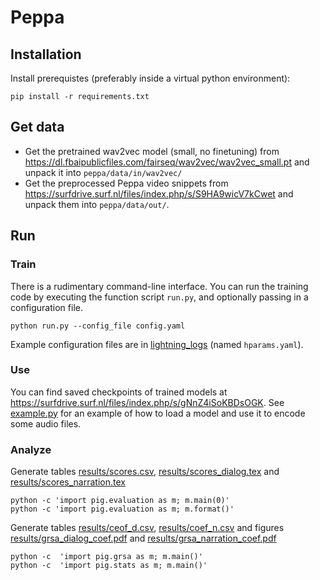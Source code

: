 # Peppa

## Installation

Install prerequistes (preferably inside a virtual python environment):
```
pip install -r requirements.txt
```


## Get data

- Get the pretrained wav2vec model (small, no finetuning) from https://dl.fbaipublicfiles.com/fairseq/wav2vec/wav2vec_small.pt and unpack it into `peppa/data/in/wav2vec/`
- Get the preprocessed Peppa video snippets from https://surfdrive.surf.nl/files/index.php/s/S9HA9wicV7kCwet and unpack them into `peppa/data/out/`.


## Run

### Train
There is a rudimentary command-line interface. You can run the training code by executing the function script `run.py`, and optionally passing 
in a configuration file.
```
python run.py --config_file config.yaml
```
Example configuration files are in [lightning_logs](lightning_logs) (named `hparams.yaml`).


### Use
You can find saved checkpoints of trained models at https://surfdrive.surf.nl/files/index.php/s/gNnZ4iSoKBDsOGK. 
See [example.py](example.py) for an example of how to load a model and use it to encode some audio files.

### Analyze

Generate tables [results/scores.csv](results/scores.csv), [results/scores_dialog.tex](results/scores_dialog.tex) and [results/scores_narration.tex](results/scores_narration.tex)
```
python -c 'import pig.evaluation as m; m.main(0)'
python -c 'import pig.evaluation as m; m.format()'
```

Generate tables [results/ceof_d.csv](results/ceof_d.csv), [results/coef_n.csv](results/coef_n.csv) and figures [results/grsa_dialog_coef.pdf](results/grsa_dialog_coef.pdf) and [results/grsa_narration_coef.pdf](results/grsa_narration_coef.pdf)
```
python -c  'import pig.grsa as m; m.main()'
python -c  'import pig.stats as m; m.main()'
```



